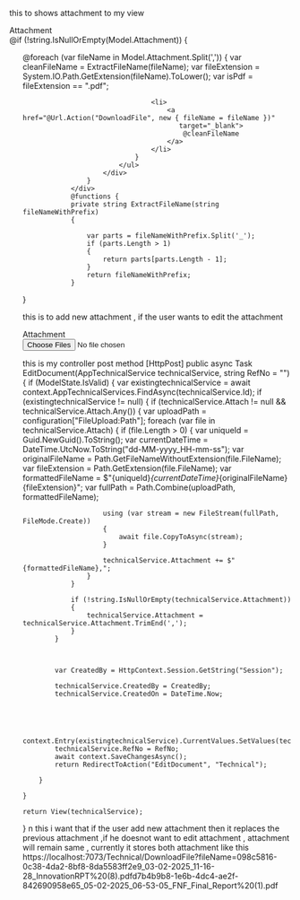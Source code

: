 
this to shows attachment to my view 
				<div class="col-sm-1 align-items-center">
					<label asp-for="Attach" class="control-label">Attachment </label>
				</div>
				<div class="col-sm-3">
					@if (!string.IsNullOrEmpty(Model.Attachment))
					{
						<div>
							<ul>
								@foreach (var fileName in Model.Attachment.Split(','))
								{
									var cleanFileName = ExtractFileName(fileName);
									var fileExtension = System.IO.Path.GetExtension(fileName).ToLower();
									var isPdf = fileExtension == ".pdf";

									<li>
										<a href="@Url.Action("DownloadFile", new { fileName = fileName })"
										   target="_blank">
											@cleanFileName
										</a>
									</li>
								}
							</ul>
						</div>
					}
				</div>
				@functions {
				private string ExtractFileName(string fileNameWithPrefix)
				{

					var parts = fileNameWithPrefix.Split('_');
					if (parts.Length > 1)
					{
						return parts[parts.Length - 1];
					}
					return fileNameWithPrefix;
				}
}

this is to add new attachment , if the user wants to edit the attachment 
<div class="col-sm-1 align-items-center">
				<label asp-for="Attach" class="control-label">Attachment </label>
</div>
<div class="col-sm-3">
				<input asp-for="Attach" type="file" class="form-control form-control-sm" multiple id="fileInput" />
				<span asp-validation-for="Attach" class="text-danger"></span>

</div>


this is my controller post method 
[HttpPost]
public async Task<IActionResult> EditDocument(AppTechnicalService technicalService, string RefNo = "")
{
	if (ModelState.IsValid)
	{
		var existingtechnicalService = await context.AppTechnicalServices.FindAsync(technicalService.Id);
		if (existingtechnicalService != null)
		{
			if (technicalService.Attach != null && technicalService.Attach.Any())
			{
				var uploadPath = configuration["FileUpload:Path"];
				foreach (var file in technicalService.Attach)
				{
					if (file.Length > 0)
					{
						var uniqueId = Guid.NewGuid().ToString();
						var currentDateTime = DateTime.UtcNow.ToString("dd-MM-yyyy_HH-mm-ss");
						var originalFileName = Path.GetFileNameWithoutExtension(file.FileName);
						var fileExtension = Path.GetExtension(file.FileName);
						var formattedFileName = $"{uniqueId}_{currentDateTime}_{originalFileName}{fileExtension}";
						var fullPath = Path.Combine(uploadPath, formattedFileName);

						using (var stream = new FileStream(fullPath, FileMode.Create))
						{
							await file.CopyToAsync(stream);
						}

						technicalService.Attachment += $"{formattedFileName},";
					}
				}

				if (!string.IsNullOrEmpty(technicalService.Attachment))
				{
					technicalService.Attachment = technicalService.Attachment.TrimEnd(',');
				}
			}

           

            var CreatedBy = HttpContext.Session.GetString("Session");

			technicalService.CreatedBy = CreatedBy;
			technicalService.CreatedOn = DateTime.Now;




			context.Entry(existingtechnicalService).CurrentValues.SetValues(technicalService);
			technicalService.RefNo = RefNo;
			await context.SaveChangesAsync();
            return RedirectToAction("EditDocument", "Technical");
            
        }
		
	}

    return View(technicalService);


}
n this i want that if the user add new attachment then it replaces the previous attachment ,if he doesnot want to edit attachment , attachment will remain same , currently it stores both attachment like this 
https://localhost:7073/Technical/DownloadFile?fileName=098c5816-0c38-4da2-8bf8-8da5583ff2e9_03-02-2025_11-16-28_InnovationRPT%20(8).pdfd7b4b9b8-1e6b-4dc4-ae2f-842690958e65_05-02-2025_06-53-05_FNF_Final_Report%20(1).pdf
